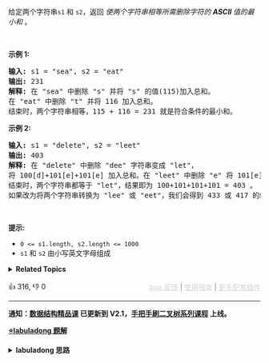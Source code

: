 <p>给定两个字符串<code>s1</code>&nbsp;和&nbsp;<code>s2</code>，返回 <em>使两个字符串相等所需删除字符的&nbsp;<strong>ASCII&nbsp;</strong>值的最小和&nbsp;</em>。</p>

<p>&nbsp;</p>

<p><strong>示例 1:</strong></p>

<pre>
<strong>输入:</strong> s1 = "sea", s2 = "eat"
<strong>输出:</strong> 231
<strong>解释:</strong> 在 "sea" 中删除 "s" 并将 "s" 的值(115)加入总和。
在 "eat" 中删除 "t" 并将 116 加入总和。
结束时，两个字符串相等，115 + 116 = 231 就是符合条件的最小和。
</pre>

<p><strong>示例&nbsp;2:</strong></p>

<pre>
<strong>输入:</strong> s1 = "delete", s2 = "leet"
<strong>输出:</strong> 403
<strong>解释:</strong> 在 "delete" 中删除 "dee" 字符串变成 "let"，
将 100[d]+101[e]+101[e] 加入总和。在 "leet" 中删除 "e" 将 101[e] 加入总和。
结束时，两个字符串都等于 "let"，结果即为 100+101+101+101 = 403 。
如果改为将两个字符串转换为 "lee" 或 "eet"，我们会得到 433 或 417 的结果，比答案更大。
</pre>

<p>&nbsp;</p>

<p><strong>提示:</strong></p>

<ul> 
 <li><code>0 &lt;= s1.length, s2.length &lt;= 1000</code></li> 
 <li><code>s1</code>&nbsp;和&nbsp;<code>s2</code>&nbsp;由小写英文字母组成</li> 
</ul>

<details><summary><strong>Related Topics</strong></summary>字符串 | 动态规划</details><br>

<div>👍 316, 👎 0<span style='float: right;'><span style='color: gray;'><a href='https://github.com/labuladong/fucking-algorithm/discussions/939' target='_blank' style='color: lightgray;text-decoration: underline;'>bug 反馈</a> | <a href='https://labuladong.gitee.io/article/fname.html?fname=jb插件简介' target='_blank' style='color: lightgray;text-decoration: underline;'>使用指南</a> | <a href='https://labuladong.github.io/algo/images/others/%E5%85%A8%E5%AE%B6%E6%A1%B6.jpg' target='_blank' style='color: lightgray;text-decoration: underline;'>更多配套插件</a></span></span></div>

<div id="labuladong"><hr>

**通知：[数据结构精品课](https://aep.h5.xeknow.com/s/1XJHEO) 已更新到 V2.1，[手把手刷二叉树系列课程](https://aep.xet.tech/s/3YGcq3) 上线。**



<p><strong><a href="https://labuladong.github.io/article/slug.html?slug=minimum-ascii-delete-sum-for-two-strings" target="_blank">⭐️labuladong 题解</a></strong></p>
<details><summary><strong>labuladong 思路</strong></summary>

## 基本思路

这题本质上是考察最长公共子序列问题的解法，把 [1143. 最长公共子序列问题](/problems/longest-common-subsequence) 的解法代码稍微改一下就 OK 了。

**详细题解：[经典动态规划：最长公共子序列](https://labuladong.github.io/article/fname.html?fname=LCS)**

**标签：[二维动态规划](https://mp.weixin.qq.com/mp/appmsgalbum?__biz=MzAxODQxMDM0Mw==&action=getalbum&album_id=2122017695998050308)，[动态规划](https://mp.weixin.qq.com/mp/appmsgalbum?__biz=MzAxODQxMDM0Mw==&action=getalbum&album_id=1318881141113536512)**

## 解法代码

提示：🟢 标记的是我写的解法代码，🤖 标记的是 chatGPT 翻译的多语言解法代码。如有错误，可以 [点这里](https://github.com/labuladong/fucking-algorithm/issues/1113) 反馈和修正。

<div class="tab-panel"><div class="tab-nav">
<button data-tab-item="cpp" class="tab-nav-button btn " data-tab-group="default" onclick="switchTab(this)">cpp🤖</button>

<button data-tab-item="python" class="tab-nav-button btn " data-tab-group="default" onclick="switchTab(this)">python🤖</button>

<button data-tab-item="java" class="tab-nav-button btn active" data-tab-group="default" onclick="switchTab(this)">java🟢</button>

<button data-tab-item="go" class="tab-nav-button btn " data-tab-group="default" onclick="switchTab(this)">go🤖</button>

<button data-tab-item="javascript" class="tab-nav-button btn " data-tab-group="default" onclick="switchTab(this)">javascript🤖</button>
</div><div class="tab-content">
<div data-tab-item="cpp" class="tab-item " data-tab-group="default"><div class="highlight">

```cpp
// 注意：cpp 代码由 chatGPT🤖 根据我的 java 代码翻译，旨在帮助不同背景的读者理解算法逻辑。
// 本代码已经通过力扣的测试用例，应该可直接成功提交。

class Solution {
public:
    // 备忘录
    int memo[1001][1001];

    /* 主函数 */
    int minimumDeleteSum(string s1, string s2) {
        int m = s1.size(), n = s2.size();
        // 备忘录值为 -1 代表未曾计算
        memset(memo, -1, sizeof(memo));
        return dp(s1, 0, s2, 0);
    }

    // 定义：将 s1[i..] 和 s2[j..] 删除成相同字符串，
    // 最小的 ASCII 码之和为 dp(s1, i, s2, j)。
    int dp(string s1, int i, string s2, int j) {
        int res = 0;
        // base case
        if (i == s1.size()) {
            // 如果 s1 到头了，那么 s2 剩下的都得删除
            for (; j < s2.size(); j++)
                res += s2[j];
            return res;
        }
        if (j == s2.size()) {
            // 如果 s2 到头了，那么 s1 剩下的都得删除
            for (; i < s1.size(); i++)
                res += s1[i];
            return res;
        }

        if (memo[i][j] != -1) {
            return memo[i][j];
        }

        if (s1[i] == s2[j]) {
            // s1[i] 和 s2[j] 都是在 lcs 中的，不用删除
            memo[i][j] = dp(s1, i + 1, s2, j + 1);
        } else {
            // s1[i] 和 s2[j] 至少有一个不在 lcs 中，删一个
            memo[i][j] = min(
                    s1[i] + dp(s1, i + 1, s2, j),
                    s2[j] + dp(s1, i, s2, j + 1)
            );
        }
        return memo[i][j];
    }
};
```

</div></div>

<div data-tab-item="python" class="tab-item " data-tab-group="default"><div class="highlight">

```python
# 注意：python 代码由 chatGPT🤖 根据我的 java 代码翻译，旨在帮助不同背景的读者理解算法逻辑。
# 本代码已经通过力扣的测试用例，应该可直接成功提交。

class Solution:
    def minimumDeleteSum(self, s1: str, s2: str) -> int:
        m, n = len(s1), len(s2)
        # 备忘录值为 -1 代表未曾计算
        memo = [[-1] * n for _ in range(m)]

        def dp(i: int, j: int) -> int:
            res = 0
            # base case
            if i == m:
                # 如果 s1 到头了，那么 s2 剩下的都得删除
                for k in range(j, n):
                    res += ord(s2[k])
                return res
            if j == n:
                # 如果 s2 到头了，那么 s1 剩下的都得删除
                for k in range(i, m):
                    res += ord(s1[k])
                return res

            if memo[i][j] != -1:
                return memo[i][j]

            if s1[i] == s2[j]:
                # s1[i] 和 s2[j] 都是在 lcs 中的，不用删除
                memo[i][j] = dp(i + 1, j + 1)
            else:
                # s1[i] 和 s2[j] 至少有一个不在 lcs 中，删一个
                memo[i][j] = min(
                    ord(s1[i]) + dp(i + 1, j),
                    ord(s2[j]) + dp(i, j + 1)
                )
            return memo[i][j]

        return dp(0, 0)
```

</div></div>

<div data-tab-item="java" class="tab-item active" data-tab-group="default"><div class="highlight">

```java
class Solution {

    // 备忘录
    int memo[][];

    /* 主函数 */
    public int minimumDeleteSum(String s1, String s2) {
        int m = s1.length(), n = s2.length();
        // 备忘录值为 -1 代表未曾计算
        memo = new int[m][n];
        for (int[] row : memo)
            Arrays.fill(row, -1);

        return dp(s1, 0, s2, 0);
    }

    // 定义：将 s1[i..] 和 s2[j..] 删除成相同字符串，
    // 最小的 ASCII 码之和为 dp(s1, i, s2, j)。
    int dp(String s1, int i, String s2, int j) {
        int res = 0;
        // base case
        if (i == s1.length()) {
            // 如果 s1 到头了，那么 s2 剩下的都得删除
            for (; j < s2.length(); j++)
                res += s2.charAt(j);
            return res;
        }
        if (j == s2.length()) {
            // 如果 s2 到头了，那么 s1 剩下的都得删除
            for (; i < s1.length(); i++)
                res += s1.charAt(i);
            return res;
        }

        if (memo[i][j] != -1) {
            return memo[i][j];
        }

        if (s1.charAt(i) == s2.charAt(j)) {
            // s1[i] 和 s2[j] 都是在 lcs 中的，不用删除
            memo[i][j] = dp(s1, i + 1, s2, j + 1);
        } else {
            // s1[i] 和 s2[j] 至少有一个不在 lcs 中，删一个
            memo[i][j] = Math.min(
                    s1.charAt(i) + dp(s1, i + 1, s2, j),
                    s2.charAt(j) + dp(s1, i, s2, j + 1)
            );
        }
        return memo[i][j];
    }
}
```

</div></div>

<div data-tab-item="go" class="tab-item " data-tab-group="default"><div class="highlight">

```go
// 注意：go 代码由 chatGPT🤖 根据我的 java 代码翻译，旨在帮助不同背景的读者理解算法逻辑。
// 本代码已经通过力扣的测试用例，应该可直接成功提交。

func minimumDeleteSum(s1 string, s2 string) int {
    m, n := len(s1), len(s2)
    // 备忘录值为 -1 代表未曾计算
    memo := make([][]int, m)
    for i := range memo {
        memo[i] = make([]int, n)
        for j := range memo[i] {
            memo[i][j] = -1
        }
    }

    var dp func(s1 string, i int, s2 string, j int) int
    // 定义：将 s1[i..] 和 s2[j..] 删除成相同字符串，
    // 最小的 ASCII 码之和为 dp(s1, i, s2, j)。
    dp = func(s1 string, i int, s2 string, j int) int {
        res := 0
        // base case
        if i == len(s1) {
            // 如果 s1 到头了，那么 s2 剩下的都得删除
            for ; j < len(s2); j++ {
                res += int(s2[j])
            }
            return res
        }
        if j == len(s2) {
            // 如果 s2 到头了，那么 s1 剩下的都得删除
            for ; i < len(s1); i++ {
                res += int(s1[i])
            }
            return res
        }

        if memo[i][j] != -1 {
            return memo[i][j]
        }

        if s1[i] == s2[j] {
            // s1[i] 和 s2[j] 都是在 lcs 中的，不用删除
            memo[i][j] = dp(s1, i + 1, s2, j + 1)
        } else {
            // s1[i] 和 s2[j] 至少有一个不在 lcs 中，删一个
            memo[i][j] = min(
                int(s1[i]) + dp(s1, i + 1, s2, j),
                int(s2[j]) + dp(s1, i, s2, j + 1),
            )
        }
        return memo[i][j]
    }

    return dp(s1, 0, s2, 0)
}

func min(a, b int) int {
    if a < b {
        return a
    }
    return b
}
```

</div></div>

<div data-tab-item="javascript" class="tab-item " data-tab-group="default"><div class="highlight">

```javascript
// 注意：javascript 代码由 chatGPT🤖 根据我的 java 代码翻译，旨在帮助不同背景的读者理解算法逻辑。
// 本代码已经通过力扣的测试用例，应该可直接成功提交。

var minimumDeleteSum = function(s1, s2) {
    var m = s1.length, n = s2.length;
    // memo[i][j] 存储将s1[i...]和s2[j...]删除成相同字符串的最小ASCII码之和
    var memo = new Array(m);
    for(var i=0; i<memo.length; i++) memo[i] = new Array(n).fill(-1);

    // dp函数定义，计算删除成相同字符所需的最小ASCII码之和
    function dp(i, j) {
        var res = 0;
        // 如果 s1 到头了，那么 s2 剩下的都得删除
        if (i == s1.length) {
            for (; j < s2.length; j++)
                res += s2.charCodeAt(j);
            return res;
        }
        // 如果 s2 到头了，那么 s1 剩下的都得删除
        if (j == s2.length) {
            for (; i < s1.length; i++)
                res += s1.charCodeAt(i);
            return res;
        }

        // 如果memo数组已有记录则直接返回
        if (memo[i][j] != -1) {
            return memo[i][j];
        }

        // 如果s1[i]和s2[j]都在LCS中，则不需要删除
        if (s1.charAt(i) == s2.charAt(j)) {
            memo[i][j] = dp(i + 1, j + 1);
        } else {
            // s1[i] 和 s2[j] 至少有一个不在 lcs 中，需要删掉一个
            memo[i][j] = Math.min(
                    s1.charCodeAt(i) + dp(i + 1, j),
                    s2.charCodeAt(j) + dp(i, j + 1)
            );
        }
        return memo[i][j];
    }

    // 返回将s1和s2删除成相同字符串的最小ASCII码之和
    return dp(0, 0);
};
```

</div></div>
</div></div>

**类似题目**：
  - [1143. 最长公共子序列 🟠](/problems/longest-common-subsequence)
  - [583. 两个字符串的删除操作 🟠](/problems/delete-operation-for-two-strings)
  - [剑指 Offer II 095. 最长公共子序列 🟠](/problems/qJnOS7)

</details>
</div>








